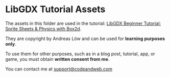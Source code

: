 # LibGDX Tutorial Assets

The assets in this folder are used in the tutorial: [LibGDX Beginner Tutorial: Sprite Sheets & Physics with Box2d](https://www.codeandweb.com/physicseditor/tutorials/libgdx-physics).

They are copyright by Andreas Löw and can be used for **learning purposes only**. 

To use them for other purposes, such as in a blog post, tutorial, app, or game, you must obtain **written consent from me**.

You can contact me at [support@codeandweb.com](mailto:support@codeandweb.com)




